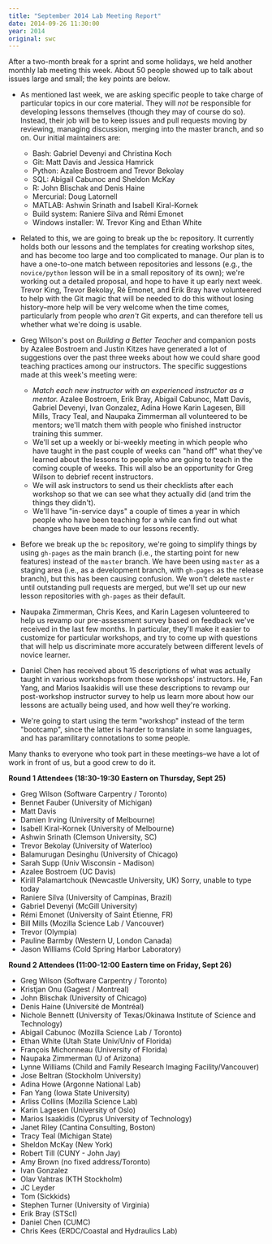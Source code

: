 ```yaml
---
title: "September 2014 Lab Meeting Report"
date: 2014-09-26 11:30:00
year: 2014
original: swc
---
```


After a two-month break for a sprint and some holidays,
we held another monthly lab meeting this week.
About 50 people showed up to talk about issues large and small;
the key points are below.

-   As mentioned last week,
    we are asking specific people to take charge of particular topics in our core material.
    They will *not* be responsible for developing lessons themselves
    (though they may of course do so).
    Instead,
    their job will be to keep issues and pull requests moving by reviewing,
    managing discussion,
    merging into the master branch,
    and so on.
    Our initial maintainers are:
    -   Bash: Gabriel Devenyi and Christina Koch
    -   Git: Matt Davis and Jessica Hamrick
    -   Python: Azalee Bostroem and Trevor Bekolay
    -   SQL: Abigail Cabunoc and Sheldon McKay
    -   R: John Blischak and Denis Haine
    -   Mercurial: Doug Latornell
    -   MATLAB: Ashwin Srinath and Isabell Kiral-Kornek
    -   Build system: Raniere Silva and Rémi Emonet
    -   Windows installer: W. Trevor King and Ethan White

-   Related to this,
    we are going to break up the `bc` repository.
    It currently holds both our lessons and the templates for creating workshop sites,
    and has become too large and too complicated to manage.
    Our plan is to have a one-to-one match between repositories and lessons
    (e.g., the `novice/python` lesson will be in a small repository of its own);
    we're working out a detailed proposal,
    and hope to have it up early next week.
    Trevor King, Trevor Bekolay, Ré Emonet, and Erik Bray have volunteered to help
    with the Git magic that will be needed to do this without losing history–more help
    will be very welcome when the time comes,
    particularly from people who *aren't* Git experts,
    and can therefore tell us whether what we're doing is usable.

-   Greg Wilson's post on *Building a Better Teacher*
    and companion posts by Azalee Bostroem and Justin Kitzes
    have generated a lot of suggestions over the past three weeks
    about how we could share good teaching practices among our instructors.
    The specific suggestions made at this week's meeting were:
    -   *Match each new instructor with an experienced instructor as a mentor.*
        Azalee Bostroem,
        Erik Bray,
        Abigail Cabunoc,
        Matt Davis,
        Gabriel Devenyi,
        Ivan Gonzalez,
        Adina Howe
        Karin Lagesen,
        Bill Mills,
        Tracy Teal,
        and Naupaka Zimmerman
        all volunteered to be mentors;
        we'll match them with people who finished instructor training this summer.
    -   We'll set up a weekly or bi-weekly meeting in which
        people who have taught in the past couple of weeks
        can "hand off" what they've learned about the lessons
        to people who are going to teach in the coming couple of weeks.
        This will also be an opportunity for Greg Wilson to debrief recent instructors.
    -   We will ask instructors to send us their checklists after each workshop
        so that we can see what they actually did
        (and trim the things they didn't).
    -   We'll have "in-service days" a couple of times a year
        in which people who have been teaching for a while
        can find out what changes have been made to our lessons recently.

-   Before we break up the `bc` repository,
    we're going to simplify things by using `gh-pages` as the main branch
    (i.e., the starting point for new features)
    instead of the `master` branch.
    We have been using `master` as a staging area
    (i.e., as a development branch, with `gh-pages` as the release branch),
    but this has been causing confusion.
    We won't delete `master` until outstanding pull requests are merged,
    but we'll set up our new lesson repositories with `gh-pages` as their default.

-   Naupaka Zimmerman, Chris Kees, and Karin Lagesen volunteered to help us revamp
    our pre-assessment survey
    based on feedback we've received in the last few months.
    In particular,
    they'll make it easier to customize for particular workshops,
    and try to come up with questions that will help us discriminate more accurately
    between different levels of novice learner.

-   Daniel Chen has received about 15 descriptions of what was actually taught in various workshops
    from those workshops' instructors.
    He, Fan Yang, and Marios Isaakidis will use these descriptions
    to revamp our post-workshop instructor survey
    to help us learn more about how our lessons are actually being used,
    and how well they're working.

-   We're going to start using the term "workshop" instead of the term "bootcamp",
    since the latter is harder to translate in some languages,
    and has paramilitary connotations to some people.

Many thanks to everyone who took part in these meetings–we have a lot of work in front of us,
but a good crew to do it.

**Round 1 Attendees (18:30-19:30 Eastern on Thursday, Sept 25)**

-   Greg Wilson (Software Carpentry / Toronto)
-   Bennet Fauber (University of Michigan)
-   Matt Davis
-   Damien Irving (University of Melbourne)
-   Isabell Kiral-Kornek (University of Melbourne)
-   Ashwin Srinath (Clemson University, SC)
-   Trevor Bekolay (University of Waterloo)
-   Balamurugan Desinghu (University of Chicago)
-   Sarah Supp (Univ Wisconsin - Madison)
-   Azalee Bostroem (UC Davis)
-   Kirill Palamartchouk (Newcastle University, UK) Sorry, unable to type today
-   Raniere Silva (University of Campinas, Brazil)
-   Gabriel Devenyi (McGill University)
-   Rémi Emonet (University of Saint Étienne, FR)
-   Bill Mills (Mozilla Science Lab / Vancouver)
-   Trevor (Olympia)
-   Pauline Barmby (Western U, London Canada)
-   Jason Williams (Cold Spring Harbor Laboratory)

**Round 2 Attendees (11:00-12:00 Eastern time on Friday, Sept 26)**

-   Greg Wilson (Software Carpentry / Toronto)
-   Kristjan Onu (Gagest / Montreal)
-   John Blischak (University of Chicago)
-   Denis Haine (Université de Montréal)
-   Nichole Bennett (University of Texas/Okinawa Institute of Science and Technology)
-   Abigail Cabunoc (Mozilla Science Lab / Toronto)
-   Ethan White (Utah State Univ/Univ of Florida)
-   François Michonneau (University of Florida)
-   Naupaka Zimmerman (U of Arizona)
-   Lynne Williams (Child and Family Research Imaging Facility/Vancouver)
-   Jose Beltran (Stockholm University)
-   Adina Howe (Argonne National Lab)
-   Fan Yang (Iowa State University)
-   Arliss Collins (Mozilla Science Lab)
-   Karin Lagesen (University of Oslo)
-   Marios Isaakidis (Cyprus University of Technology)
-   Janet Riley (Cantina Consulting, Boston)
-   Tracy Teal (Michigan State)
-   Sheldon McKay (New York)
-   Robert Till (CUNY - John Jay)
-   Amy Brown (no fixed address/Toronto)
-   Ivan Gonzalez
-   Olav Vahtras (KTH Stockholm)
-   JC Leyder
-   Tom (Sickkids)
-   Stephen Turner (University of Virginia)
-   Erik Bray (STScI)
-   Daniel Chen (CUMC)
-   Chris Kees (ERDC/Coastal and Hydraulics Lab)
